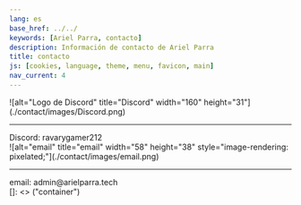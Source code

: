 ```yaml
---
lang: es
base_href: ../../
keywords: [Ariel Parra, contacto]
description: Información de contacto de Ariel Parra
title: contacto
js: [cookies, language, theme, menu, favicon, main]
nav_current: 4
---
```

  <div class="container grid">
    <div class="card">
      ![alt="Logo de Discord" title="Discord" width="160" height="31"](./contact/images/Discord.png)
      <div class="center">
        <hr>
        Discord: ravarygamer212
      </div>
    </div>
    <div class="card">
      ![alt="email" title="email" width="58" height="38" style="image-rendering: pixelated;"](./contact/images/email.png)
      <div class="center">
        <hr>
        email: admin@arielparra.tech
      </div>
    </div>
  </div>[]: <> ("container")
